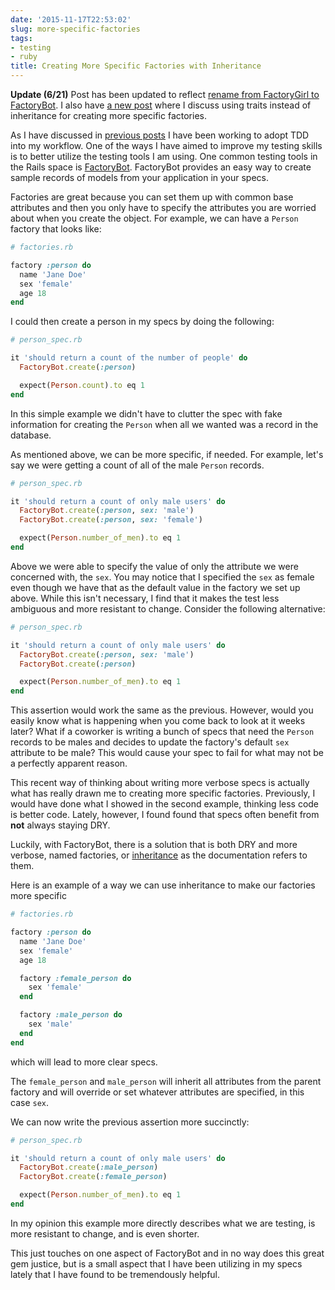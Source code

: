 ```yaml
---
date: '2015-11-17T22:53:02'
slug: more-specific-factories
tags:
- testing
- ruby
title: Creating More Specific Factories with Inheritance
---
```


**Update (6/21)** Post has been updated to reflect [rename from FactoryGirl to FactoryBot](https://thoughtbot.com/blog/factory_bot). I also have [a new post](/2021/06/more-specific-factories-with-traits/) where I discuss using traits instead of inheritance for creating more specific factories.

As I have discussed in [previous posts](/2015/11/using-vim-to-drive-tdd/) I have been working to adopt TDD into my workflow. One of the ways I have aimed to improve my testing skills is to better utilize the testing tools I am using. One common testing tools in the Rails space is [FactoryBot](https://github.com/thoughtbot/factory_bot). FactoryBot provides an easy way to create sample records of models from your application in your specs.

Factories are great because you can set them up with common base attributes and then you only have to specify the attributes you are worried about when you create the object. For example, we can have a `Person` factory that looks like:

```ruby
# factories.rb

factory :person do
  name 'Jane Doe'
  sex 'female'
  age 18
end
```

I could then create a person in my specs by doing the following:

```ruby
# person_spec.rb

it 'should return a count of the number of people' do
  FactoryBot.create(:person)

  expect(Person.count).to eq 1
end
```

In this simple example we didn't have to clutter the spec with fake information for creating the `Person` when all we wanted was a record in the database.

As mentioned above, we can be more specific, if needed. For example, let's say we were getting a count of all of the male `Person` records.

```ruby
# person_spec.rb

it 'should return a count of only male users' do
  FactoryBot.create(:person, sex: 'male')
  FactoryBot.create(:person, sex: 'female')

  expect(Person.number_of_men).to eq 1
end
```

Above we were able to specify the value of only the attribute we were concerned with, the `sex`. You may notice that I specified the `sex` as female even though we have that as the default value in the factory we set up above. While this isn't necessary, I find that it makes the test less ambiguous and more resistant to change. Consider the following alternative:

```ruby
# person_spec.rb

it 'should return a count of only male users' do
  FactoryBot.create(:person, sex: 'male')
  FactoryBot.create(:person)

  expect(Person.number_of_men).to eq 1
end
```

This assertion would work the same as the previous. However, would you easily know what is happening when you come back to look at it weeks later? What if a coworker is writing a bunch of specs that need the `Person` records to be males and decides to update the factory's default `sex` attribute to be male? This would cause your spec to fail for what may not be a perfectly apparent reason.

This recent way of thinking about writing more verbose specs is actually what has really drawn me to creating more specific factories. Previously, I would have done what I showed in the second example, thinking less code is better code. Lately, however, I found found that specs often benefit from **not** always staying DRY.

Luckily, with FactoryBot, there is a solution that is both DRY and more verbose, named factories, or [inheritance](https://github.com/thoughtbot/factory_bot/blob/master/GETTING_STARTED.md#inheritance) as the documentation refers to them.

Here is an example of a way we can use inheritance to make our factories more specific

```ruby
# factories.rb

factory :person do
  name 'Jane Doe'
  sex 'female'
  age 18

  factory :female_person do
    sex 'female'
  end

  factory :male_person do
    sex 'male'
  end
end
```

which will lead to more clear specs.

The `female_person` and `male_person` will inherit all attributes from the parent factory and will override or set whatever attributes are specified, in this case `sex`.

We can now write the previous assertion more succinctly:

```ruby
# person_spec.rb

it 'should return a count of only male users' do
  FactoryBot.create(:male_person)
  FactoryBot.create(:female_person)

  expect(Person.number_of_men).to eq 1
end
```

In my opinion this example more directly describes what we are testing, is more resistant to change, and is even shorter.

This just touches on one aspect of FactoryBot and in no way does this great gem justice, but is a small aspect that I have been utilizing in my specs lately that I have found to be tremendously helpful.
